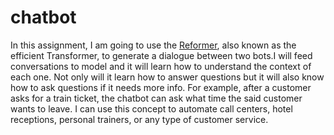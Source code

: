 # chatbot

In this assignment, I am going to use the [Reformer](https://arxiv.org/abs/2001.04451), also known as the efficient Transformer, to generate a dialogue between two bots.I will feed conversations to model and it will learn how to understand the context of each one. Not only will it learn how to answer questions but it will also know how to ask questions if it needs more info. For example, after a customer asks for a train ticket, the chatbot can ask what time the said customer wants to leave. I can use this concept to automate call centers, hotel receptions, personal trainers, or any type of customer service.
